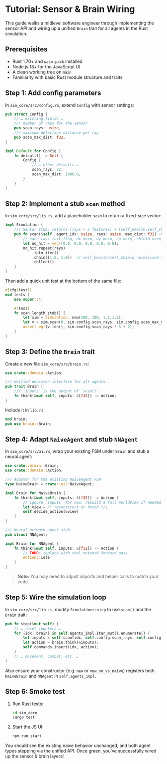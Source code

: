 # Tutorial: Sensor & Brain Wiring

This guide walks a midlevel software engineer through implementing the sensor API and wiring up a unified `Brain` trait for all agents in the Rust simulation.

## Prerequisites

- Rust 1.70+ and `wasm-pack` installed
- Node.js 18+ for the JavaScript UI
- A clean working tree on `main`
- Familiarity with basic Rust module structure and traits

## Step 1: Add config parameters

In `sim_core/src/config.rs`, extend `Config` with sensor settings:

```rust
pub struct Config {
    // … existing fields …
    /// number of rays for the sensor
    pub scan_rays: usize,
    /// maximum detection distance per ray
    pub scan_max_dist: f32,
}

impl Default for Config {
    fn default() -> Self {
        Config {
            // … other defaults …
            scan_rays: 32,
            scan_max_dist: 1000.0,
        }
    }
}
```

## Step 2: Implement a stub `scan` method

In `sim_core/src/lib.rs`, add a placeholder `scan` to return a fixed-size vector:

```rust
impl Simulation {
    /// Sensor stub: returns [rays × 5 features] + [self_health,self_shield]
    pub fn scan(&self, agent_idx: usize, rays: usize, max_dist: f32) -> Vec<f32> {
        // each ray: [hit_flag, dx_norm, dy_norm, hp_norm, shield_norm]
        let no_hit = vec![0.0, 0.0, 0.0, 0.0, 0.0];
        no_hit.repeat(rays)
            .into_iter()
            .chain([1.0, 1.0])  // self_health/self_shield normalized = 1.0
            .collect()
    }
}
```

Then add a quick unit test at the bottom of the same file:

```rust
#[cfg(test)]
mod tests {
    use super::*;

    #[test]
    fn scan_length_stub() {
        let sim = Simulation::new(100, 100, 1,1,1,1);
        let v = sim.scan(0, sim.config.scan_rays, sim.config.scan_max_dist);
        assert_eq!(v.len(), sim.config.scan_rays * 5 + 2);
    }
}
```

## Step 3: Define the `Brain` trait

Create a new file `sim_core/src/brain.rs`:

```rust
use crate::domain::Action;

/// Unified decision interface for all agents.
pub trait Brain {
    /// `inputs` is the output of `scan()`.
    fn think(&mut self, inputs: &[f32]) -> Action;
}
```

Include it in `lib.rs`:

```rust
mod brain;
pub use brain::Brain;
```

## Step 4: Adapt `NaiveAgent` and stub `NNAgent`

In `sim_core/src/ai.rs`, wrap your existing FSM under `Brain` and stub a neural agent:

```rust
use crate::brain::Brain;
use crate::domain::Action;

/// Adapter for the existing NaiveAgent FSM
type NaiveBrain = crate::ai::NaiveAgent;

impl Brain for NaiveBrain {
    fn think(&mut self, inputs: &[f32]) -> Action {
        // ignore `inputs` for now; rebuild a full WorldView if needed
        let view = /* reconstruct or fetch */;
        self.decide_action(&view)
    }
}

/// Neural-network agent stub
pub struct NNAgent;

impl Brain for NNAgent {
    fn think(&mut self, inputs: &[f32]) -> Action {
        // TODO: replace with real network forward pass
        Action::Idle
    }
}
```

> **Note:** You may need to adjust imports and helper calls to match your code.

## Step 5: Wire the simulation loop

In `sim_core/src/lib.rs`, modify `Simulation::step` to use `scan()` and the `Brain` trait:

```rust
pub fn step(&mut self) {
    // … reset counters …
    for (idx, brain) in self.agents_impl.iter_mut().enumerate() {
        let inputs = self.scan(idx, self.config.scan_rays, self.config.scan_max_dist);
        let action = brain.think(&inputs);
        self.commands.insert(idx, action);
    }
    // … movement, combat, etc. …
}
```

Also ensure your constructor (e.g. `new` or `new_nn_vs_naive`) registers both `NaiveBrain` and `NNAgent` in `self.agents_impl`.

## Step 6: Smoke test

1. Run Rust tests:
   ```bash
   cd sim_core
   cargo test
   ```
2. Start the JS UI:
   ```bash
   npm run start
   ```

You should see the existing naive behavior unchanged, and both agent types stepping via the unified API. Once green, you’ve successfully wired up the sensor & brain layers!
